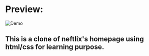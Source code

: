 # Preview:
![Demo](https://github.com/jiayao99/netflix-homepage-clone/blob/main/preview/demo.gif?raw=true)

## This is a clone of neftlix's homepage using html/css for learning purpose.
